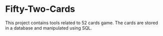 # Fifty-Two-Cards
 This project contains tools related to 52 cards game. The cards are stored in a database and manipulated using SQL.

